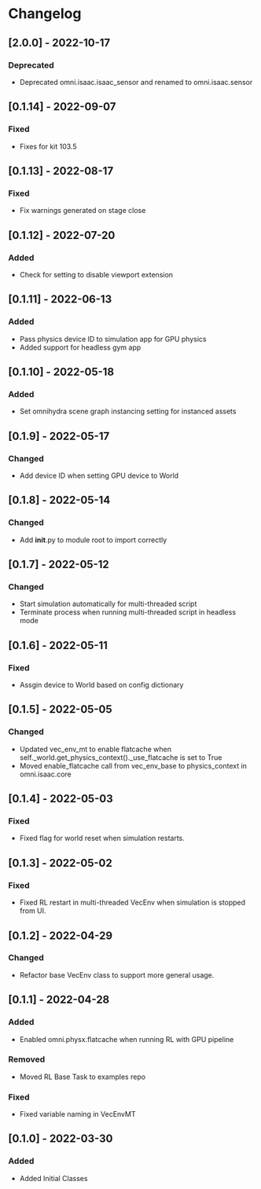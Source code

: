 # Changelog

## [2.0.0] - 2022-10-17
### Deprecated
- Deprecated omni.isaac.isaac_sensor and renamed to omni.isaac.sensor

## [0.1.14] - 2022-09-07
### Fixed
- Fixes for kit 103.5

## [0.1.13] - 2022-08-17

### Fixed
- Fix warnings generated on stage close

## [0.1.12] - 2022-07-20

### Added
- Check for setting to disable viewport extension

## [0.1.11] - 2022-06-13

### Added
- Pass physics device ID to simulation app for GPU physics
- Added support for headless gym app

## [0.1.10] - 2022-05-18

### Added
- Set omnihydra scene graph instancing setting for instanced assets

## [0.1.9] - 2022-05-17

### Changed
- Add device ID when setting GPU device to World

## [0.1.8] - 2022-05-14

### Changed
- Add __init__.py to module root to import correctly

## [0.1.7] - 2022-05-12

### Changed
- Start simulation automatically for multi-threaded script
- Terminate process when running multi-threaded script in headless mode

## [0.1.6] - 2022-05-11

### Fixed
- Assgin device to World based on config dictionary

## [0.1.5] - 2022-05-05

### Changed
- Updated vec_env_mt to enable flatcache when self._world.get_physics_context()._use_flatcache is set to True
- Moved enable_flatcache call from vec_env_base to physics_context in omni.isaac.core

## [0.1.4] - 2022-05-03

### Fixed
- Fixed flag for world reset when simulation restarts.

## [0.1.3] - 2022-05-02

### Fixed
- Fixed RL restart in multi-threaded VecEnv when simulation is stopped from UI.

## [0.1.2] - 2022-04-29

### Changed
- Refactor base VecEnv class to support more general usage.

## [0.1.1] - 2022-04-28

### Added
- Enabled omni.physx.flatcache when running RL with GPU pipeline

### Removed
- Moved RL Base Task to examples repo

### Fixed
- Fixed variable naming in VecEnvMT

## [0.1.0] - 2022-03-30

### Added
- Added Initial Classes